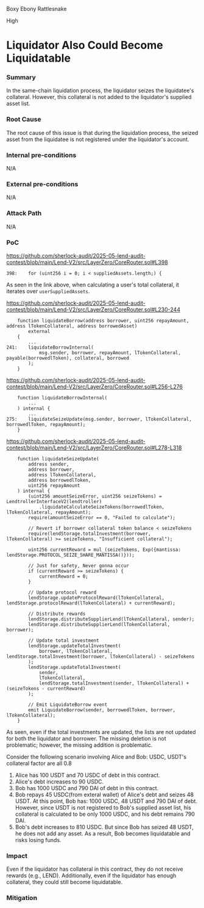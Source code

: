 Boxy Ebony Rattlesnake

High

# Liquidator Also Could Become Liquidatable

### Summary
In the same-chain liquidation process, the liquidator seizes the liquidatee's collateral. However, this collateral is not added to the liquidator's supplied asset list. 

### Root Cause
The root cause of this issue is that during the liquidation process, the seized asset from the liquidatee is not registered under the liquidator's account.

### Internal pre-conditions
N/A

### External pre-conditions
N/A

### Attack Path
N/A

### PoC
https://github.com/sherlock-audit/2025-05-lend-audit-contest/blob/main/Lend-V2/src/LayerZero/CoreRouter.sol#L398
```solidity
398:    for (uint256 i = 0; i < suppliedAssets.length;) {
```
As seen in the link above, when calculating a user's total collateral, it iterates over `userSuppliedAssets`.

https://github.com/sherlock-audit/2025-05-lend-audit-contest/blob/main/Lend-V2/src/LayerZero/CoreRouter.sol#L230-244
```solidity
    function liquidateBorrow(address borrower, uint256 repayAmount, address lTokenCollateral, address borrowedAsset)
        external
    {
        ...
241:    liquidateBorrowInternal(
            msg.sender, borrower, repayAmount, lTokenCollateral, payable(borrowedlToken), collateral, borrowed
        );
    }
```
https://github.com/sherlock-audit/2025-05-lend-audit-contest/blob/main/Lend-V2/src/LayerZero/CoreRouter.sol#L256-L276
```solidity
    function liquidateBorrowInternal(
        ...
    ) internal {
        ...
275:    liquidateSeizeUpdate(msg.sender, borrower, lTokenCollateral, borrowedlToken, repayAmount);
    }
```
https://github.com/sherlock-audit/2025-05-lend-audit-contest/blob/main/Lend-V2/src/LayerZero/CoreRouter.sol#L278-L318
```solidity
    function liquidateSeizeUpdate(
        address sender,
        address borrower,
        address lTokenCollateral,
        address borrowedlToken,
        uint256 repayAmount
    ) internal {
        (uint256 amountSeizeError, uint256 seizeTokens) = LendtrollerInterfaceV2(lendtroller)
            .liquidateCalculateSeizeTokens(borrowedlToken, lTokenCollateral, repayAmount);
        require(amountSeizeError == 0, "Failed to calculate");

        // Revert if borrower collateral token balance < seizeTokens
        require(lendStorage.totalInvestment(borrower, lTokenCollateral) >= seizeTokens, "Insufficient collateral");

        uint256 currentReward = mul_(seizeTokens, Exp({mantissa: lendStorage.PROTOCOL_SEIZE_SHARE_MANTISSA()}));

        // Just for safety, Never gonna occur
        if (currentReward >= seizeTokens) {
            currentReward = 0;
        }

        // Update protocol reward
        lendStorage.updateProtocolReward(lTokenCollateral, lendStorage.protocolReward(lTokenCollateral) + currentReward);

        // Distribute rewards
        lendStorage.distributeSupplierLend(lTokenCollateral, sender);
        lendStorage.distributeSupplierLend(lTokenCollateral, borrower);

        // Update total investment
        lendStorage.updateTotalInvestment(
            borrower, lTokenCollateral, lendStorage.totalInvestment(borrower, lTokenCollateral) - seizeTokens
        );
        lendStorage.updateTotalInvestment(
            sender,
            lTokenCollateral,
            lendStorage.totalInvestment(sender, lTokenCollateral) + (seizeTokens - currentReward)
        );

        // Emit LiquidateBorrow event
        emit LiquidateBorrow(sender, borrowedlToken, borrower, lTokenCollateral);
    }
```
As seen, even if the total investments are updated, the lists are not updated for both the liquidator and borrower. The missing deletion is not problematic; however, the missing addition is problematic.

Consider the following scenario involving Alice and Bob:
USDC, USDT's collateral factor are all 0.8
1. Alice has 100 USDT and 70 USDC of debt in this contract.
2. Alice's debt increases to 90 USDC.
3. Bob has 1000 USDC and 790 DAI of debt in this contract.
4. Bob repays 45 USDC(from exteral wallet) of Alice's debt and seizes 48 USDT.
   At this point, Bob has: 1000 USDC, 48 USDT and 790 DAI of debt.
   However, since USDT is not registered to Bob's supplied asset list, his collateral is calculated to be only 1000 USDC, and his debt remains 790 DAI.
5. Bob's debt increases to 810 USDC.
   But since Bob has seized 48 USDT, he does not add any asset.
   As a result, Bob becomes liquidatable and risks losing funds.

### Impact
Even if the liquidator has collateral in this contract, they do not receive rewards (e.g., LEND). 
Additionally, even if the liquidator has enough collateral, they could still become liquidatable.

### Mitigation
